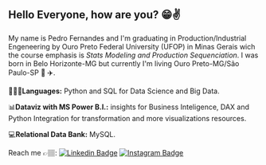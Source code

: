 ## Hello Everyone, how are you? 😁✌️

My name is Pedro Fernandes and I'm graduating in Production/Industrial Engeneering by Ouro Preto Federal University (UFOP) in Minas Gerais wich the course emphasis is *Stats Modeling and Production Sequenciation*. I was born in Belo Horizonte-MG but currently I'm living Ouro Preto-MG/São Paulo-SP 🚌 ✈️. 

👨🏽‍💻**Languages:** Python and SQL for Data Science and Big Data.

📊**Dataviz with MS Power B.I.:**  insights for Business Inteligence, DAX and Python Integration for transformation and more visualizations resources.

💻**Relational  Data Bank:** MySQL.


Reach me 👉🏽:
[![Linkedin Badge](https://img.shields.io/badge/-LinkedIn-blue?style=flat-square&logo=Linkedin&logoColor=white&link=https://www.linkedin.com/in/isadora-rodrigues-stangarlin-48402b141/)](https://www.linkedin.com/in/pfsn/) [![Instagram Badge](https://img.shields.io/badge/-Instagram-violet?style=flat-square&logo=Instagram&logoColor=white&link=https://www.instagram.com/papodedev/)](https://www.instagram.com/psouza.neto/)
